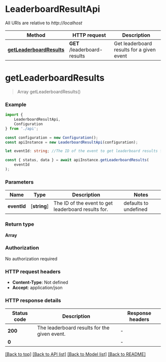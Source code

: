 # LeaderboardResultApi

All URIs are relative to *http://localhost*

|Method | HTTP request | Description|
|------------- | ------------- | -------------|
|[**getLeaderboardResults**](#getleaderboardresults) | **GET** /leaderboard-results | Get leaderboard results for a given event|

# **getLeaderboardResults**
> Array<any> getLeaderboardResults()


### Example

```typescript
import {
    LeaderboardResultApi,
    Configuration
} from './api';

const configuration = new Configuration();
const apiInstance = new LeaderboardResultApi(configuration);

let eventId: string; //The ID of the event to get leaderboard results for. (default to undefined)

const { status, data } = await apiInstance.getLeaderboardResults(
    eventId
);
```

### Parameters

|Name | Type | Description  | Notes|
|------------- | ------------- | ------------- | -------------|
| **eventId** | [**string**] | The ID of the event to get leaderboard results for. | defaults to undefined|


### Return type

**Array<any>**

### Authorization

No authorization required

### HTTP request headers

 - **Content-Type**: Not defined
 - **Accept**: application/json


### HTTP response details
| Status code | Description | Response headers |
|-------------|-------------|------------------|
|**200** | The leaderboard results for the given event. |  -  |
|**0** |  |  -  |

[[Back to top]](#) [[Back to API list]](../README.md#documentation-for-api-endpoints) [[Back to Model list]](../README.md#documentation-for-models) [[Back to README]](../README.md)

